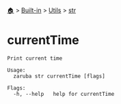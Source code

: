 <!--startTocHeader-->
[🏠](../../../README.md) > [Built-in](../../README.md) > [Utils](../README.md) > [str](README.md)
# currentTime
<!--endTocHeader-->

```
Print current time

Usage:
  zaruba str currentTime [flags]

Flags:
  -h, --help   help for currentTime

```

<!--startTocSubtopic-->

<!--endTocSubtopic-->